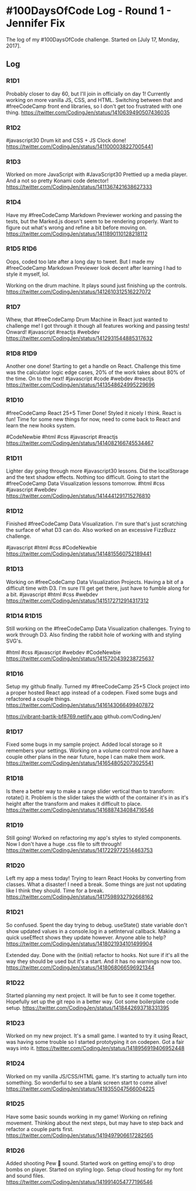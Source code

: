 # #100DaysOfCode Log - Round 1 - Jennifer Fix

The log of my #100DaysOfCode challenge. Started on [July 17, Monday, 2017].

## Log

### R1D1

Probably closer to day 60, but I'll join in officially on day 1!
Currently working on more vanilla JS, CSS, and HTML. Switching between that and #freeCodeCamp front end libraries, so I don't get too frustrated with one thing.
https://twitter.com/CodingJen/status/1410639490507436035

### R1D2

#javascript30 Drum kit and CSS + JS Clock done!
https://twitter.com/CodingJen/status/1411000038227005441

### R1D3

Worked on more JavaScript with #JavaScript30
Prettied up a media player.
And a not so pretty Konami code detector!
https://twitter.com/CodingJen/status/1411367421638627333

### R1D4

Have my #freeCodeCamp Markdown Previewer working and passing the tests, but the Marked.js doesn't seem to be rendering properly. Want to figure out what's wrong and refine a bit before moving on.
https://twitter.com/CodingJen/status/1411890110128218112

### R1D5 R1D6

Oops, coded too late after a long day to tweet. But I made my #freeCodeCamp Markdown Previewer look decent after learning I had to style it myself, lol.

Working on the drum machine. It plays sound just finishing up the controls.
https://twitter.com/CodingJen/status/1412610312516227072

### R1D7

Whew, that #freeCodeCamp Drum Machine in React just wanted to challenge me! I got through it though all features working and passing tests! Onward!
#javascript #reactjs #webdev
https://twitter.com/CodingJen/status/1412931544885317632

### R1D8 R1D9

Another one done! Starting to get a handle on React. Challenge this time was the calculator logic edge cases, 20% of the work takes about 80% of the time. On to the next!
#javascript #code #webdev #reactjs
https://twitter.com/CodingJen/status/1413548624995229696

### R1D10

#freeCodeCamp React 25+5 Timer Done! Styled it nicely I think. React is fun! Time for some new things for now, need to come back to React and learn the new hooks system.

#CodeNewbie #html #css #javascript #reactjs
https://twitter.com/CodingJen/status/1414082166745534467

### R1D11

Lighter day going through more #javascript30 lessons. Did the localStorage and the text shadow effects. Nothing too difficult. Going to start the #freeCodeCamp Data Visualization lessons tomorrow.
#html #css #javascript #webdev
https://twitter.com/CodingJen/status/1414441291715276810

### R1D12

Finished #freeCodeCamp Data Visualization. I'm sure that's just scratching the surface of what D3 can do. Also worked on an excessive FizzBuzz challenge.

#javascript #html #css #CodeNewbie
https://twitter.com/CodingJen/status/1414815560752189441

### R1D13

Working on #freeCodeCamp Data Visualization Projects.
Having a bit of a difficult time with D3. I'm sure I'll get get there, just have to fumble along for a bit.
#javascript #html #css #webdev
https://twitter.com/CodingJen/status/1415172712914317312

### R1D14 R1D15

Still working on the #freeCodeCamp Data Visualization challenges. Trying to work through D3. Also finding the rabbit hole of working with and styling SVG's.

#html #css #javascript #webdev #CodeNewbie
https://twitter.com/CodingJen/status/1415720439238725637

### R1D16

Setup my github finally. Turned my #freeCodeCamp 25+5 Clock project into a proper hosted React app instead of a codepen. Fixed some bugs and refactored a couple things.
https://twitter.com/CodingJen/status/1416143066499407872

https://vibrant-bartik-bf8769.netlify.app
github.com/CodingJen/

### R1D17

Fixed some bugs in my sample project. Added local storage so it remembers your settings. Working on a volume control now and have a couple other plans in the near future, hope I can make them work.
https://twitter.com/CodingJen/status/1416548052073025541

### R1D18

Is there a better way to make a range slider vertical than to transform: rotate() it. Problem is the slider takes the width of the container it's in as it's height after the transform and makes it difficult to place.
https://twitter.com/CodingJen/status/1416887434084716546

### R1D19

Still going! Worked on refactoring my app's styles to styled components. Now I don't have a huge .css file to sift through!
https://twitter.com/CodingJen/status/1417229772514463753

### R1D20

Left my app a mess today! Trying to learn React Hooks by converting from classes. What a disaster! I need a break. Some things are just not updating like I think they should. Time for a break.
https://twitter.com/CodingJen/status/1417598932792668162

### R1D21

So confused. Spent the day trying to debug. useState() state variable don't show updated values in a console.log in a setInterval callback. Making a quick useEffect shows they update however. Anyone able to help?
https://twitter.com/CodingJen/status/1418021934101499904

Extended day.
Done with the (initial) refactor to hooks. Not sure if it's all the way they should be used but it's a start. And it has no warnings now too.
https://twitter.com/CodingJen/status/1418068066596921344

### R1D22

Started planning my next project. It will be fun to see it come together. Hopefully set up the git repo in a better way. Got some boilerplate code setup.
https://twitter.com/CodingJen/status/1418442693718331395

### R1D23

Worked on my new project. It's a small game. I wanted to try it using React, was having some trouble so I started prototyping it on codepen. Got a fair ways into it.
https://twitter.com/CodingJen/status/1418956919406952448

### R1D24

Worked on my vanilla JS/CSS/HTML game. It's starting to actually turn into something. So wonderful to see a blank screen start to come alive!
https://twitter.com/CodingJen/status/1419355047566004225

### R1D25

Have some basic sounds working in my game! Working on refining movement. Thinking about the next steps, but may have to step back and refactor a couple parts first.
https://twitter.com/CodingJen/status/1419497906617282565

### R1D26

Added shooting Pew 🔫 sound. Started work on getting emoji's to drop bombs on player. Started on styling logo. Setup cloud hosting for my font and sound files.
https://twitter.com/CodingJen/status/1419914054777196546
